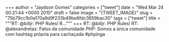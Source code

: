 
+++
author = "Jaydson Gomes"
categories = ["tweet"]
date = "Wed Mar 24 00:21:44 +0000 2010"
draft = false
image = "{TWEET_IMAGE}"
slug = "75b79cc1b0a170a9d9f233b49be6fdc3859bac30"
tags = ["tweet"]
title = """RT: @billjr: PHP Rules! R..."""
+++
RT: @billjr: PHP Rules! RT: @alexandretaz: Fatos da comunidade PHP: Somos a única comunidade com hashtag própria para cachaçada #phpinga
